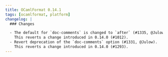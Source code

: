 ```yaml
---
title: OCamlFormat 0.14.1
tags: [ocamlformat, platform]
changelog: |
  ### Changes

  - The default for `doc-comments` is changed to `after` (#1335, @Julow).
    This reverts a change introduced in 0.14.0 (#1012).
  - Revert deprecation of the `doc-comments` option (#1331, @Julow).
    This reverts a change introduced in 0.14.0 (#1293).
---
```



